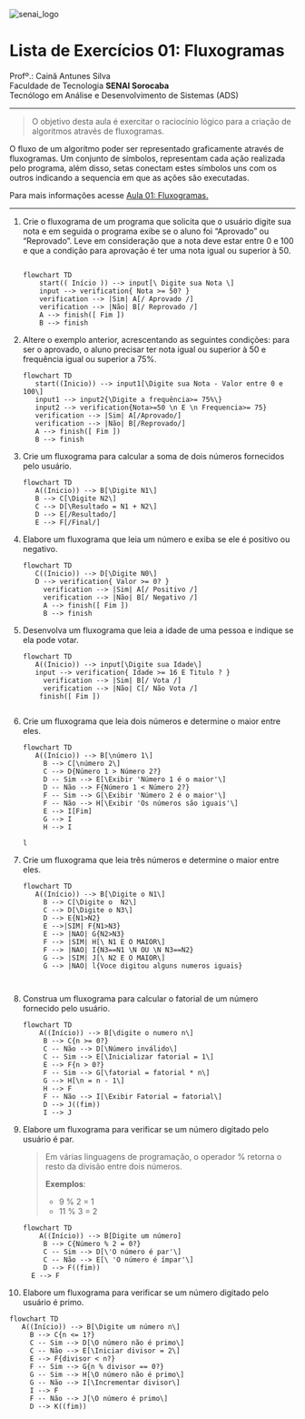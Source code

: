 ![senai_logo](https://transparencia.sp.senai.br/Content/img/logo-senai.png)

# Lista de Exercícios 01: Fluxogramas

Profº.: Cainã Antunes Silva  
Faculdade de Tecnologia **SENAI Sorocaba**  
Tecnólogo em Análise e Desenvolvimento de Sistemas (ADS)
___


> O objetivo desta aula é exercitar o raciocínio lógico para a criação de algoritmos através de fluxogramas.  

O fluxo de um algorítmo poder ser representado graficamente através de fluxogramas. Um conjunto de símbolos, representam cada ação realizada pelo programa, além disso, setas conectam estes símbolos uns com os outros indicando a sequencia em que as ações são executadas.

Para mais informações acesse [Aula 01: Fluxogramas.](https://www.notion.so/cainaantunes/Aula-01-Fluxogramas-188bde521b3b80de90f7dbd9407af71e)

***

1. Crie o fluxograma de um programa que solicita que o usuário digite sua nota e em seguida o programa exibe se o aluno foi “Aprovado” ou “Reprovado”. Leve em consideração que a nota deve estar entre 0 e 100 e que a condição para aprovação é ter uma nota igual ou superior à 50.
   
    ```mermaid
   
    flowchart TD
        start(( Início )) --> input[\ Digite sua Nota \]
        input --> verification{ Nota >= 50? }
        verification --> |Sim| A[/ Aprovado /]
        verification --> |Não| B[/ Reprovado /]
        A --> finish([ Fim ])
        B --> finish
    ```
   
2. Altere o exemplo anterior, acrescentando as seguintes condições: para ser o aprovado, o aluno precisar ter nota igual ou superior à 50 e frequência igual ou superior a 75%.
   
   ```mermaid
   flowchart TD
      start((Inicio)) --> input1[\Digite sua Nota - Valor entre 0 e 100\]
      input1 --> input2{\Digite a frequência>= 75%\}
      input2 --> verification{Nota>=50 \n E \n Frequencia>= 75}
      verification --> |Sim| A[/Aprovado/]
      verification --> |Não| B[/Reprovado/]
      A --> finish([ Fim ])
      B --> finish
   ```
   
3. Crie um fluxograma para calcular a soma de dois números fornecidos pelo usuário.
   
   ```mermaid
   flowchart TD
      A((Inicio)) --> B[\Digite N1\]
      B --> C[\Digite N2\]
      C --> D[\Resultado = N1 + N2\]
      D --> E[/Resultado/]
      E --> F[/Final/]

   ```
   
4. Elabore um fluxograma que leia um número e exiba se ele é positivo ou negativo.
   
   ```mermaid
   flowchart TD
      C((Inicio)) --> D[\Digite N0\]
      D --> verification{ Valor >= 0? }
        verification --> |Sim| A[/ Positivo /]
        verification --> |Não| B[/ Negativo /]
        A --> finish([ Fim ])
        B --> finish

   ```
   
5. Desenvolva um fluxograma que leia a idade de uma pessoa e indique se ela pode votar.
   
   ```mermaid
   flowchart TD
      A((Inicio)) --> input[\Digite sua Idade\]
      input --> verification{ Idade >= 16 E Titulo ? }
        verification --> |Sim| B[/ Vota /]
        verification --> |Não| C[/ Não Vota /]
       finish([ Fim ])
      
   ```
   
6. Crie um fluxograma que leia dois números e determine o maior entre eles.
   
   ```mermaid
   flowchart TD
      A((Início)) --> B[\número 1\]
        B --> C[\número 2\]
        C --> D{Número 1 > Número 2?}
        D -- Sim --> E[\Exibir 'Número 1 é o maior'\]
        D -- Não --> F{Número 1 < Número 2?}
        F -- Sim --> G[\Exibir 'Número 2 é o maior'\]
        F -- Não --> H[\Exibir 'Os números são iguais'\]
        E --> I[Fim]
        G --> I
        H --> I
        
   l
   
7. Crie um fluxograma que leia três números e determine o maior entre eles.
   
   ```mermaid
   flowchart TD
      A((Início)) --> B[\Digite o N1\]
        B --> C[\Digite o  N2\]
        C --> D[\Digite o N3\]
        D --> E{N1>N2}
        E -->|SIM| F{N1>N3} 
        E --> |NAO| G{N2>N3}
        F --> |SIM| H[\ N1 E O MAIOR\]
        F --> |NAO| I{N3==N1 \N OU \N N3==N2}
        G --> |SIM| J[\ N2 E O MAIOR\]
        G --> |NAO| l{Voce digitou alguns numeros iguais}

        
   
   ```
   
8. Construa um fluxograma para calcular o fatorial de um número fornecido pelo usuário.
   
   ```mermaid
   flowchart TD
       A((Início)) --> B[\digite o numero n\]
        B --> C{n >= 0?}
        C -- Não --> D[\Número inválido\]
        C -- Sim --> E[\Inicializar fatorial = 1\]
        E --> F{n > 0?}
        F -- Sim --> G[\fatorial = fatorial * n\]
        G --> H[\n = n - 1\]
        H --> F
        F -- Não --> I[\Exibir Fatorial = fatorial\]
        D --> J((fim))
        I --> J

   ```
   
9. Elabore um fluxograma para verificar se um número digitado pelo usuário é par.
   
   > Em várias linguagens de programação, o operador % retorna o resto da divisão entre dois números.    
   > 
   >**Exemplos**:  
   > - 9 % 2 = 1  
   > - 11 % 3 = 2
   
   ```mermaid
   flowchart TD
       A((Início)) --> B[Digite um número]
        B --> C{Número % 2 = 0?}
        C -- Sim --> D[\'O número é par'\]
        C -- Não --> E[\ 'O número é ímpar'\]
        D --> F((fim))
     E --> F

   ```
   
10. Elabore um fluxograma para verificar se um número digitado pelo usuário é primo.
   
   ```mermaid
   flowchart TD
      A((Início)) --> B[\Digite um número n\]
        B --> C{n <= 1?}
        C -- Sim --> D[\O número não é primo\]
        C -- Não --> E[\Iniciar divisor = 2\]
        E --> F{divisor < n?}
        F -- Sim --> G{n % divisor == 0?}
        G -- Sim --> H[\O número não é primo\]
        G -- Não --> I[\Incrementar divisor\]
        I --> F
        F -- Não --> J[\O número é primo\]
        D --> K((fim))
   ```